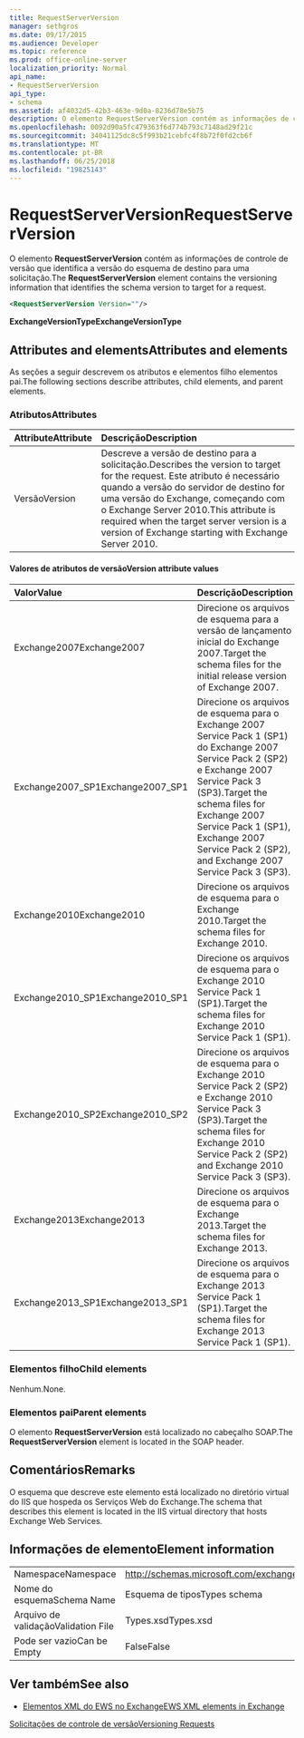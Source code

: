 ```yaml
---
title: RequestServerVersion
manager: sethgros
ms.date: 09/17/2015
ms.audience: Developer
ms.topic: reference
ms.prod: office-online-server
localization_priority: Normal
api_name:
- RequestServerVersion
api_type:
- schema
ms.assetid: af4032d5-42b3-463e-9d0a-8236d78e5b75
description: O elemento RequestServerVersion contém as informações de controle de versão que identifica a versão do esquema de destino para uma solicitação.
ms.openlocfilehash: 0092d90a5fc479363f6d774b793c7148ad29f21c
ms.sourcegitcommit: 34041125dc8c5f993b21cebfc4f8b72f0fd2cb6f
ms.translationtype: MT
ms.contentlocale: pt-BR
ms.lasthandoff: 06/25/2018
ms.locfileid: "19825143"
---
```

# <a name="requestserverversion"></a><span data-ttu-id="36561-103">RequestServerVersion</span><span class="sxs-lookup"><span data-stu-id="36561-103">RequestServerVersion</span></span>

<span data-ttu-id="36561-104">O elemento **RequestServerVersion** contém as informações de controle de versão que identifica a versão do esquema de destino para uma solicitação.</span><span class="sxs-lookup"><span data-stu-id="36561-104">The **RequestServerVersion** element contains the versioning information that identifies the schema version to target for a request.</span></span> 
  
```XML
<RequestServerVersion Version=""/>
```

 <span data-ttu-id="36561-105">**ExchangeVersionType**</span><span class="sxs-lookup"><span data-stu-id="36561-105">**ExchangeVersionType**</span></span>
## <a name="attributes-and-elements"></a><span data-ttu-id="36561-106">Attributes and elements</span><span class="sxs-lookup"><span data-stu-id="36561-106">Attributes and elements</span></span>

<span data-ttu-id="36561-107">As seções a seguir descrevem os atributos e elementos filho elementos pai.</span><span class="sxs-lookup"><span data-stu-id="36561-107">The following sections describe attributes, child elements, and parent elements.</span></span>
  
### <a name="attributes"></a><span data-ttu-id="36561-108">Atributos</span><span class="sxs-lookup"><span data-stu-id="36561-108">Attributes</span></span>

|<span data-ttu-id="36561-109">**Attribute**</span><span class="sxs-lookup"><span data-stu-id="36561-109">**Attribute**</span></span>|<span data-ttu-id="36561-110">**Descrição**</span><span class="sxs-lookup"><span data-stu-id="36561-110">**Description**</span></span>|
|:-----|:-----|
|<span data-ttu-id="36561-111">Versão</span><span class="sxs-lookup"><span data-stu-id="36561-111">Version</span></span>  <br/> |<span data-ttu-id="36561-112">Descreve a versão de destino para a solicitação.</span><span class="sxs-lookup"><span data-stu-id="36561-112">Describes the version to target for the request.</span></span> <span data-ttu-id="36561-113">Este atributo é necessário quando a versão do servidor de destino for uma versão do Exchange, começando com o Exchange Server 2010.</span><span class="sxs-lookup"><span data-stu-id="36561-113">This attribute is required when the target server version is a version of Exchange starting with Exchange Server 2010.</span></span>  <br/> |
   
#### <a name="version-attribute-values"></a><span data-ttu-id="36561-114">Valores de atributos de versão</span><span class="sxs-lookup"><span data-stu-id="36561-114">Version attribute values</span></span>

|<span data-ttu-id="36561-115">**Valor**</span><span class="sxs-lookup"><span data-stu-id="36561-115">**Value**</span></span>|<span data-ttu-id="36561-116">**Descrição**</span><span class="sxs-lookup"><span data-stu-id="36561-116">**Description**</span></span>|
|:-----|:-----|
|<span data-ttu-id="36561-117">Exchange2007</span><span class="sxs-lookup"><span data-stu-id="36561-117">Exchange2007</span></span>  <br/> |<span data-ttu-id="36561-118">Direcione os arquivos de esquema para a versão de lançamento inicial do Exchange 2007.</span><span class="sxs-lookup"><span data-stu-id="36561-118">Target the schema files for the initial release version of Exchange 2007.</span></span>  <br/> |
|<span data-ttu-id="36561-119">Exchange2007_SP1</span><span class="sxs-lookup"><span data-stu-id="36561-119">Exchange2007_SP1</span></span>  <br/> |<span data-ttu-id="36561-120">Direcione os arquivos de esquema para o Exchange 2007 Service Pack 1 (SP1) do Exchange 2007 Service Pack 2 (SP2) e Exchange 2007 Service Pack 3 (SP3).</span><span class="sxs-lookup"><span data-stu-id="36561-120">Target the schema files for Exchange 2007 Service Pack 1 (SP1), Exchange 2007 Service Pack 2 (SP2), and Exchange 2007 Service Pack 3 (SP3).</span></span>  <br/> |
|<span data-ttu-id="36561-121">Exchange2010</span><span class="sxs-lookup"><span data-stu-id="36561-121">Exchange2010</span></span>  <br/> |<span data-ttu-id="36561-122">Direcione os arquivos de esquema para o Exchange 2010.</span><span class="sxs-lookup"><span data-stu-id="36561-122">Target the schema files for Exchange 2010.</span></span>  <br/> |
|<span data-ttu-id="36561-123">Exchange2010_SP1</span><span class="sxs-lookup"><span data-stu-id="36561-123">Exchange2010_SP1</span></span>  <br/> |<span data-ttu-id="36561-124">Direcione os arquivos de esquema para o Exchange 2010 Service Pack 1 (SP1).</span><span class="sxs-lookup"><span data-stu-id="36561-124">Target the schema files for Exchange 2010 Service Pack 1 (SP1).</span></span>  <br/> |
|<span data-ttu-id="36561-125">Exchange2010_SP2</span><span class="sxs-lookup"><span data-stu-id="36561-125">Exchange2010_SP2</span></span>  <br/> |<span data-ttu-id="36561-126">Direcione os arquivos de esquema para o Exchange 2010 Service Pack 2 (SP2) e Exchange 2010 Service Pack 3 (SP3).</span><span class="sxs-lookup"><span data-stu-id="36561-126">Target the schema files for Exchange 2010 Service Pack 2 (SP2) and Exchange 2010 Service Pack 3 (SP3).</span></span>  <br/> |
|<span data-ttu-id="36561-127">Exchange2013</span><span class="sxs-lookup"><span data-stu-id="36561-127">Exchange2013</span></span>  <br/> |<span data-ttu-id="36561-128">Direcione os arquivos de esquema para o Exchange 2013.</span><span class="sxs-lookup"><span data-stu-id="36561-128">Target the schema files for Exchange 2013.</span></span>  <br/> |
|<span data-ttu-id="36561-129">Exchange2013_SP1</span><span class="sxs-lookup"><span data-stu-id="36561-129">Exchange2013_SP1</span></span>  <br/> |<span data-ttu-id="36561-130">Direcione os arquivos de esquema para o Exchange 2013 Service Pack 1 (SP1).</span><span class="sxs-lookup"><span data-stu-id="36561-130">Target the schema files for Exchange 2013 Service Pack 1 (SP1).</span></span>  <br/> |
   
### <a name="child-elements"></a><span data-ttu-id="36561-131">Elementos filho</span><span class="sxs-lookup"><span data-stu-id="36561-131">Child elements</span></span>

<span data-ttu-id="36561-132">Nenhum.</span><span class="sxs-lookup"><span data-stu-id="36561-132">None.</span></span>
  
### <a name="parent-elements"></a><span data-ttu-id="36561-133">Elementos pai</span><span class="sxs-lookup"><span data-stu-id="36561-133">Parent elements</span></span>

<span data-ttu-id="36561-134">O elemento **RequestServerVersion** está localizado no cabeçalho SOAP.</span><span class="sxs-lookup"><span data-stu-id="36561-134">The **RequestServerVersion** element is located in the SOAP header.</span></span> 
  
## <a name="remarks"></a><span data-ttu-id="36561-135">Comentários</span><span class="sxs-lookup"><span data-stu-id="36561-135">Remarks</span></span>

<span data-ttu-id="36561-136">O esquema que descreve este elemento está localizado no diretório virtual do IIS que hospeda os Serviços Web do Exchange.</span><span class="sxs-lookup"><span data-stu-id="36561-136">The schema that describes this element is located in the IIS virtual directory that hosts Exchange Web Services.</span></span>
  
## <a name="element-information"></a><span data-ttu-id="36561-137">Informações de elemento</span><span class="sxs-lookup"><span data-stu-id="36561-137">Element information</span></span>

|||
|:-----|:-----|
|<span data-ttu-id="36561-138">Namespace</span><span class="sxs-lookup"><span data-stu-id="36561-138">Namespace</span></span>  <br/> |http://schemas.microsoft.com/exchange/services/2006/types  <br/> |
|<span data-ttu-id="36561-139">Nome do esquema</span><span class="sxs-lookup"><span data-stu-id="36561-139">Schema Name</span></span>  <br/> |<span data-ttu-id="36561-140">Esquema de tipos</span><span class="sxs-lookup"><span data-stu-id="36561-140">Types schema</span></span>  <br/> |
|<span data-ttu-id="36561-141">Arquivo de validação</span><span class="sxs-lookup"><span data-stu-id="36561-141">Validation File</span></span>  <br/> |<span data-ttu-id="36561-142">Types.xsd</span><span class="sxs-lookup"><span data-stu-id="36561-142">Types.xsd</span></span>  <br/> |
|<span data-ttu-id="36561-143">Pode ser vazio</span><span class="sxs-lookup"><span data-stu-id="36561-143">Can be Empty</span></span>  <br/> |<span data-ttu-id="36561-144">False</span><span class="sxs-lookup"><span data-stu-id="36561-144">False</span></span>  <br/> |
   
## <a name="see-also"></a><span data-ttu-id="36561-145">Ver também</span><span class="sxs-lookup"><span data-stu-id="36561-145">See also</span></span>



- [<span data-ttu-id="36561-146">Elementos XML do EWS no Exchange</span><span class="sxs-lookup"><span data-stu-id="36561-146">EWS XML elements in Exchange</span></span>](ews-xml-elements-in-exchange.md)


[<span data-ttu-id="36561-147">Solicitações de controle de versão</span><span class="sxs-lookup"><span data-stu-id="36561-147">Versioning Requests</span></span>](http://msdn.microsoft.com/library/76877b0a-d2e5-4c74-9295-7b445a41d46a%28Office.15%29.aspx)

